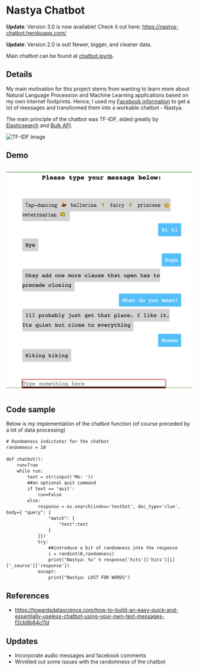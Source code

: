 # Nastya Chatbot

__Update__: Version 3.0 is now available! Check it out here: https://nastya-chatbot.herokuapp.com/

__Update__: Version 2.0 is out! Newer, bigger, and cleaner data.

Main chatbot can be found at [chatbot.ipynb](https://github.com/karkipra/AI-Fun/blob/master/NastyaChatbot/chatbot.ipynb).

## Details

My main motivation for this project stems from wanting to learn more about Natural Language Procession and Machine Learning applications based on my own internet footprints. Hence, I used my [Facebook information](https://www.facebook.com/help/1701730696756992?helpref=hc_global_nav) to get a lot of messages and transformed them into a workable chatbot - Nastya.

The main principle of the chatbot was TF-IDF, aided greatly by [Elasticsearch](https://www.elastic.co/what-is/elasticsearch) and [Bulk API](https://developer.salesforce.com/docs/atlas.en-us.api_asynch.meta/api_asynch/asynch_api_intro.htm). 

![TF-IDF Image](https://pathmind.com/images/wiki/tfidf.png)

## Demo

![Demo](demo.png)

## Code sample

Below is my implementation of the chatbot function (of course preceded by a lot of data processing)

```
# Randomness indictator for the chatbot
randomness = 10

def chatbot():
    run=True
    while run:
        text = str(input('Me: '))
        ##an optional quit command
        if text == 'quit':
            run=False
        else:
            response = es.search(index='textbot', doc_type='clue', body={ "query": {
                "match": {
                    "text":text
                }
            }})
            try:
                ##introduce a bit of randomness into the response 
                i = randint(0,randomness)
                print("Nastya: %s" % response['hits']['hits'][i]['_source']['response'])
            except:
                print("Nastya: LOST FOR WORDS")
```

## References

- https://towardsdatascience.com/how-to-build-an-easy-quick-and-essentially-useless-chatbot-using-your-own-text-messages-f2cb8b84c11d

## Updates

- Incorporate audio messages and facebook comments
- Wrinkled out some issues with the randomness of the chatbot
